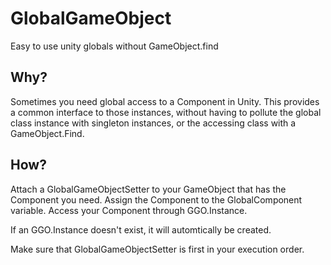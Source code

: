 # GlobalGameObject

Easy to use unity globals without GameObject.find

## Why?
Sometimes you need global access to a Component in Unity. This provides a common interface to those instances, without having to pollute the global class instance with singleton instances, or the accessing class with a GameObject.Find.

## How?
Attach a GlobalGameObjectSetter to your GameObject that has the Component you need. Assign the Component to the GlobalComponent variable. Access your Component through GGO<T>.Instance. 

If an GGO<T>.Instance doesn't exist, it will automtically be created.

Make sure that GlobalGameObjectSetter is first in your execution order.

